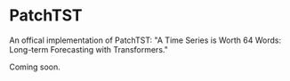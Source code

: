 # PatchTST
An offical implementation of PatchTST: "A Time Series is Worth 64 Words: Long-term Forecasting with Transformers."

Coming soon.
